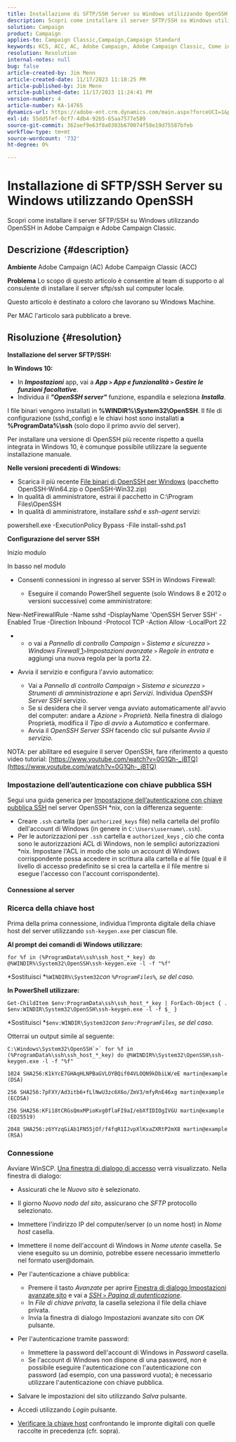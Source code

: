 ```yaml
---
title: Installazione di SFTP/SSH Server su Windows utilizzando OpenSSH
description: Scopri come installare il server SFTP/SSH su Windows utilizzando OpenSSH in Adobe Campaign e Adobe Campaign Classic.
solution: Campaign
product: Campaign
applies-to: Campaign Classic,Campaign,Campaign Standard
keywords: KCS, ACC, AC, Adobe Campaign, Adobe Campaign Classic, Come installare il server SFTP/SSH, Windows, OpenSSH
resolution: Resolution
internal-notes: null
bug: false
article-created-by: Jim Menn
article-created-date: 11/17/2023 11:18:25 PM
article-published-by: Jim Menn
article-published-date: 11/17/2023 11:24:41 PM
version-number: 4
article-number: KA-14765
dynamics-url: https://adobe-ent.crm.dynamics.com/main.aspx?forceUCI=1&pagetype=entityrecord&etn=knowledgearticle&id=1e189596-9f85-ee11-8179-6045bd006268
exl-id: 55dd5fef-0cf7-4db4-92b5-65aa7577e589
source-git-commit: 362aef9e63f8a0303b670074f58e19d75587bfeb
workflow-type: tm+mt
source-wordcount: '732'
ht-degree: 0%

---
```


# Installazione di SFTP/SSH Server su Windows utilizzando OpenSSH


Scopri come installare il server SFTP/SSH su Windows utilizzando OpenSSH in Adobe Campaign e Adobe Campaign Classic.

## Descrizione {#description}


<b>Ambiente</b>
Adobe Campaign (AC) Adobe Campaign Classic (ACC)

<b>Problema</b>
Lo scopo di questo articolo è consentire al team di supporto o al consulente di installare il server sftp/ssh sul computer locale.

Questo articolo è destinato a coloro che lavorano su Windows Machine.

Per MAC l&#39;articolo sarà pubblicato a breve.


## Risoluzione {#resolution}


<b>Installazione del server SFTP/SSH:</b>

<b>In Windows 10:</b>

- In <b>*Impostazioni</b>* app, vai a <b>*App `>`  App e funzionalità `>`  Gestire le funzioni facoltative</b>*.
- Individua il <b>*&quot;OpenSSH server&quot;</b>* funzione, espandila e seleziona <b>*Installa</b>*.


I file binari vengono installati in <b>%WINDIR%\System32\OpenSSH</b>. Il file di configurazione (sshd_config) e le chiavi host sono installati <b>a %ProgramData%\ssh</b> (solo dopo il primo avvio del server).

Per installare una versione di OpenSSH più recente rispetto a quella integrata in Windows 10, è comunque possibile utilizzare la seguente installazione manuale.

<b>Nelle versioni precedenti di Windows:</b>

- Scarica il più recente [File binari di OpenSSH per Windows](https://github.com/PowerShell/Win32-OpenSSH/releases "https://github.com/PowerShell/Win32-OpenSSH/releases") (pacchetto OpenSSH-Win64.zip o OpenSSH-Win32.zip)
- In qualità di amministratore, estrai il pacchetto in C:\Program Files\OpenSSH
- In qualità di amministratore, installare *sshd* e *ssh-agent* servizi:


powershell.exe -ExecutionPolicy Bypass -File install-sshd.ps1



<b>Configurazione del server SSH</b>

Inizio modulo

In basso nel modulo

- Consenti connessioni in ingresso al server SSH in Windows Firewall:

   - Eseguire il comando PowerShell seguente (solo Windows 8 e 2012 o versioni successive) come amministratore:


New-NetFirewallRule -Name sshd -DisplayName &#39;OpenSSH Server SSH&#39; -Enabled True -Direction Inbound -Protocol TCP -Action Allow -LocalPort 22

- 
   - o vai a *Pannello di controllo Campaign `>`  Sistema e sicurezza `>`  Windows Firewall*[ 1](https://winscp.net/eng/docs/guide_windows_openssh_server#fn1)*`>`Impostazioni avanzate `>`  Regole in entrata* e aggiungi una nuova regola per la porta 22.
- Avvia il servizio e configura l&#39;avvio automatico:

   - Vai a *Pannello di controllo Campaign `>`  Sistema e sicurezza `>`  Strumenti di amministrazione* e apri *Servizi*. Individua *OpenSSH Server SSH* servizio.
   - Se si desidera che il server venga avviato automaticamente all&#39;avvio del computer: andare a *Azione `>`  Proprietà*. Nella finestra di dialogo Proprietà, modifica il *Tipo di avvio* a *Automatico* e confermare.
   - Avvia il *OpenSSH Server SSH* facendo clic sul pulsante *Avvia il servizio*.


NOTA: per abilitare ed eseguire il server OpenSSH, fare riferimento a questo video tutorial: [https://www.youtube.com/watch?v=0G1Qh-_jBTQ](https://www.youtube.com/watch?v=0G1Qh-_jBTQ)





### Impostazione dell’autenticazione con chiave pubblica SSH



Segui una guida generica per [Impostazione dell’autenticazione con chiave pubblica SSH](https://winscp.net/eng/docs/guide_public_key) nel server OpenSSH \*nix, con la differenza seguente:

- Creare `.ssh` cartella (per `authorized_keys` file) nella cartella del profilo dell&#39;account di Windows (in genere in `C:\Users\username\.ssh`).
- Per le autorizzazioni per `.ssh` cartella e `authorized_keys` , ciò che conta sono le autorizzazioni ACL di Windows, non le semplici autorizzazioni \*nix. Impostare l&#39;ACL in modo che solo un account di Windows corrispondente possa accedere in scrittura alla cartella e al file (qual è il livello di accesso predefinito se si crea la cartella e il file mentre si esegue l&#39;accesso con l&#39;account corrispondente).




#### Connessione al server



### <b>Ricerca della chiave host</b>

Prima della prima connessione, individua l’impronta digitale della chiave host del server utilizzando `ssh-keygen.exe` per ciascun file.

<b>Al prompt dei comandi di Windows utilizzare: </b>


```
for %f in (%ProgramData%\ssh\ssh_host_*_key) do @%WINDIR%\System32\OpenSSH\ssh-keygen.exe -l -f "%f"
```


*Sostituisci *`%WINDIR%\System32`*con *`%ProgramFiles%`*, se del caso.*

<b>In PowerShell utilizzare: </b>


```
Get-ChildItem $env:ProgramData\ssh\ssh_host_*_key | ForEach-Object { . $env:WINDIR\System32\OpenSSH\ssh-keygen.exe -l -f $_ }
```


*Sostituisci *`$env:WINDIR\System32`*con *`$env:ProgramFiles`*, se del caso.*

Otterrai un output simile al seguente:


```
C:\Windows\System32\OpenSSH`>` for %f in (%ProgramData%\ssh\ssh_host_*_key) do @%WINDIR%\System32\OpenSSH\ssh-keygen.exe -l -f "%f"
```



```
1024 SHA256:K1kYcE7GHAqHLNPBaGVLOYBQif04VLOQN9kDbiLW/eE martin@example (DSA)
```



```
256 SHA256:7pFXY/Ad3itb6+fLlNwU3zc6X6o/ZmV3/mfyRnE46xg martin@example (ECDSA)
```



```
256 SHA256:KFi18tCRGsQmxMPioKvg0flaFI9aI/ebXfIDIOgIVGU martin@example (ED25519)
```



```
2048 SHA256:z6YYzqGiAb1FN55jOf/f4fqR1IJvpXlKxaZXRtP2mX8 martin@example (RSA)
```




### Connessione



Avviare WinSCP. [Una finestra di dialogo di accesso](https://winscp.net/eng/docs/ui_login) verrà visualizzato. Nella finestra di dialogo:

- Assicurati che le *Nuovo sito* è selezionato.
- Il giorno *Nuovo nodo del sito*, assicurano che *SFTP* protocollo selezionato.
- Immettere l&#39;indirizzo IP del computer/server (o un nome host) in *Nome host* casella.
- Immettere il nome dell&#39;account di Windows in *Nome utente* casella. Se viene eseguito su un dominio, potrebbe essere necessario immetterlo nel formato user@domain.
- Per l&#39;autenticazione a chiave pubblica:

   - Premere il tasto *Avanzate* per aprire [Finestra di dialogo Impostazioni avanzate sito](https://winscp.net/eng/docs/ui_login_advanced) e vai a *[SSH `>`  Pagina di autenticazione](https://winscp.net/eng/docs/ui_login_authentication)*.
   - In *File di chiave privata,* la casella seleziona il file della chiave privata.
   - Invia la finestra di dialogo Impostazioni avanzate sito con *OK* pulsante.
- Per l&#39;autenticazione tramite password:

   - Immettere la password dell&#39;account di Windows in *Password* casella.
   - Se l&#39;account di Windows non dispone di una password, non è possibile eseguire l&#39;autenticazione con l&#39;autenticazione con password (ad esempio, con una password vuota); è necessario utilizzare l&#39;autenticazione con chiave pubblica.
- Salvare le impostazioni del sito utilizzando *Salva* pulsante.
- Accedi utilizzando *Login* pulsante.
- [Verificare la chiave host](https://winscp.net/eng/docs/ssh_verifying_the_host_key) confrontando le impronte digitali con quelle raccolte in precedenza (cfr. sopra).
